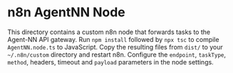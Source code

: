 # n8n AgentNN Node

This directory contains a custom n8n node that forwards tasks to the Agent-NN API gateway.
Run `npm install` followed by `npx tsc` to compile `AgentNN.node.ts` to JavaScript.
Copy the resulting files from `dist/` to your `~/.n8n/custom` directory and restart n8n.
Configure the `endpoint`, `taskType`, `method`, headers, timeout and `payload` parameters in the node settings.